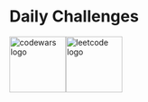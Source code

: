 # Daily Challenges
<img src="https://imgur.com/NlUEh8D" alt="codewars logo" width="100px"><img src="https://imgur.com/NlUEh8D.png" alt="leetcode logo" width="100px">
